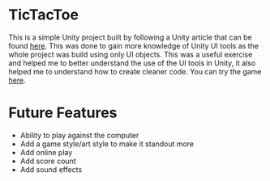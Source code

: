 # TicTacToe
This is a simple Unity project built by following a Unity article that can be found [here](https://learn.unity.com/tutorial/creating-a-tic-tac-toe-game-using-only-ui-components#5c7f8528edbc2a002053b4c4). This was done to gain more knowledge of Unity UI tools as the whole project was build using only UI objects. This was a useful exercise and helped me to better understand the use of the UI tools in Unity, it also helped me to understand how to create cleaner code. You can try the game [here](https://huntermv.github.io/TicTacToe/TicTacToeWeb/).

# Future Features 
* Ability to play against the computer
* Add a game style/art style to make it standout more
* Add online play
* Add score count 
* Add sound effects 

